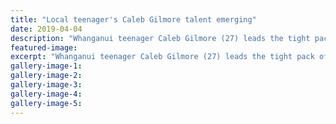 ```yaml
---
title: "Local teenager's Caleb Gilmore talent emerging"
date: 2019-04-04
description: "Whanganui teenager Caleb Gilmore (27) leads the tight pack of Gixxer riders at Manfeild at the weekend..."
featured-image: 
excerpt: "Whanganui teenager Caleb Gilmore (27) leads the tight pack of Gixxer riders at Manfeild at the weekend with fellow Whanganui racer Cameron Goldfinch (28) in close pursuit."
gallery-image-1: 
gallery-image-2: 
gallery-image-3: 
gallery-image-4: 
gallery-image-5: 
---
```

